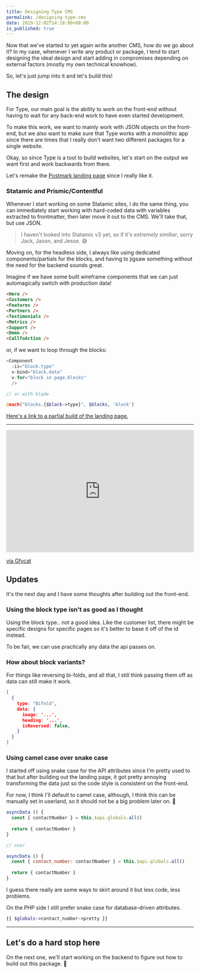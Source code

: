 ```yaml
---
title: Designing Type CMS
permalink: /designing-type-cms 
date: 2019-12-02T14:18:00+08:00
is_published: true
---
```




Now that we've started to yet again write another CMS, how do we go about it? In my case, whenever I write any product or package, I tend to start designing the ideal design and start adding in compromises depending on external factors (mostly my own technical knowhow).



So, let's just jump into it and let's build this!



<!-- more -->



## The design

For Type, our main goal is the ability to work on the front-end without having to wait for any back-end work to have even started development. 

To make this work, we want to mainly work with JSON objects on the front-end, but we also want to make sure that Type works with a monolithic app since there are times that I really don't want two different packages for a single website.

Okay, so since Type is a tool to build websites, let's start on the output we want first and work backwards from there.

Let's remake the [Postmark landing page](https://postmarkapp.com/) since I really like it.



### Statamic and Prismic/Contentful

Whenever I start working on some Statamic sites, I do the same thing, you can immediately start working with hard-coded data with variables extracted to frontmatter, then later move it out to the CMS. We'll take that, but use JSON.

> I haven't looked into Statamic v3 yet, so if it's *extremely similiar*, sorry Jack, Jason, and Jesse. :sweat_smile:

Moving on, for the headless side, I always like using dedicated components/partials for the blocks, and having to jigsaw something without the need for the backend sounds great.

Imagine if we have some built wireframe components that we can just automagically switch with production data!

```html
<Hero />
<Customers />
<Features />
<Partners />
<Testimonials />
<Metrics />
<Support />
<Demo />
<CallToAction />
```

or, if we want to loop through the blocks:

```php
<Component 
  :is="block.type" 
  v-bind="block.data" 
  v-for="block in page.blocks" 
  />

// or with blade

@each("blocks.{$block->type}", $blocks, 'block')
```

[Here's a link to a partial build of the landing page.](https://github.com/typecms/demo/tree/json-based-front-end)



---



<div style='position:relative; padding-bottom:calc(56.25% + 44px)'><iframe src='https://gfycat.com/ifr/ShabbyNippyInvisiblerail' frameborder='0' scrolling='no' width='100%' height='100%' style='position:absolute;top:0;left:0;' allowfullscreen></iframe></div><p> <a href="https://gfycat.com/shabbynippyinvisiblerail">via Gfycat</a></p>



## Updates

It's the next day and I have some thoughts after building out the front-end.



### Using the block type isn't as good as I thought

Using the block type.. not a good idea. Like the customer list, there might be specific designs for specific pages so it's better to base it off of the id instead.

To be fair, we can use practically any data the api passes on.



### How about block variants?

For things like reversing bi-folds, and all that, I still think passing them off as data can still make it work.



```json
[
  {
    type: "Bifold",
    data: {
      image: '...',
      heading: '...',
      isReversed: false,
    }
  }
]
```



### Using camel case over snake case

I started off using snake case for the API attributes since I'm pretty used to that but after building out the landing page, it got pretty annoying transforming the data just so the code style is consistent on the front-end.

For now, I think I'll default to camel case, although, I think this can be manually set in userland, so it should not be a big problem later on. :thinking:

```js
asyncData () {
  const { contactNumber } = this.$api.globals.all()
  
  return { contactNumber }
}

// over

asyncData () {
  const { contact_number: contactNumber } = this.$api.globals.all()
  
  return { contactNumber }
}
```

I guess there really are some ways to skirt around it but less code, less problems. 



On the PHP side I still prefer snake case for database-driven attributes.

```php
{{ $globals->contact_number->pretty }}
```



---

## Let's do a hard stop here

On the next one, we'll start working on the backend to figure out how to build out this package. :grimacing: